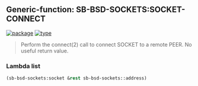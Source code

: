 ## Generic-function: SB-BSD-SOCKETS:SOCKET-CONNECT
[![package](https://img.shields.io/badge/Package-SB--BSD--SOCKETS-5f9ea0.svg?style=social&colorA=999999)](../) [![type](https://img.shields.io/badge/Type-Generic--Function-5f9ea0.svg?style=social&colorA=999999)](../#generic-function) 

> Perform the connect(2) call to connect SOCKET to a remote PEER.
> No useful return value.

### Lambda list
```cl
(sb-bsd-sockets:socket &rest sb-bsd-sockets::address)
```
